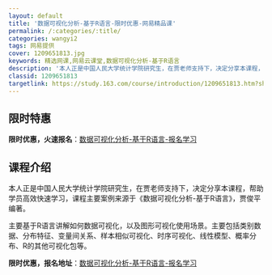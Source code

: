 ```yaml
---
layout: default
title: '数据可视化分析-基于R语言-限时优惠-网易精品课'
permalink: /:categories/:title/
categories: wangyi2
tags: 网易提供
cover: 1209651813.jpg
keywords: 精选网课,网易云课堂,数据可视化分析-基于R语言
description: '本人正是中国人民大学统计学院研究生，在贾老师支持下，决定分享本课程，帮助学员高效快速学习，课程主要案例来源于《数据可视化'
classid: 1209651813
targetlink: https://study.163.com/course/introduction/1209651813.htm?share=1&shareId=1025206652&utm_campaign=share&utm_medium=iphoneShare&utm_source=&utm_u=1025206652
---
```


## 限时特惠

**限时优惠，火速报名**：[数据可视化分析-基于R语言-报名学习](https://study.163.com/course/introduction/1209651813.htm?share=1&shareId=1025206652&utm_campaign=share&utm_medium=iphoneShare&utm_source=&utm_u=1025206652)

## 课程介绍

本人正是中国人民大学统计学院研究生，在贾老师支持下，决定分享本课程，帮助学员高效快速学习，课程主要案例来源于《数据可视化分析-基于R语言》，贾俊平编著。

主要基于R语言讲解如何数据可视化，以及图形可视化使用场景。主要包括类别数据、分布特征、变量间关系、样本相似可视化、时序可视化、线性模型、概率分布、R的其他可视化包等。

**限时优惠，报名地址**：[数据可视化分析-基于R语言-报名学习](https://study.163.com/course/introduction/1209651813.htm?share=1&shareId=1025206652&utm_campaign=share&utm_medium=iphoneShare&utm_source=&utm_u=1025206652)

